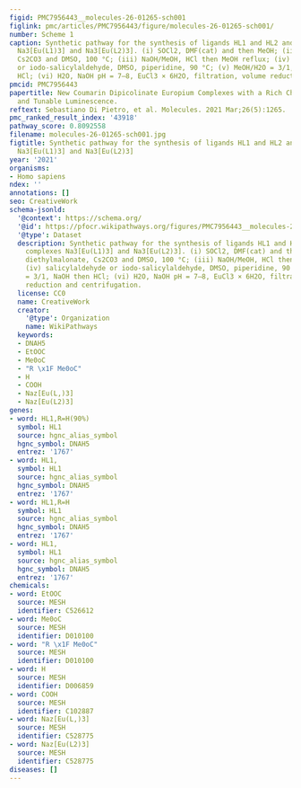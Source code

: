 ```yaml
---
figid: PMC7956443__molecules-26-01265-sch001
figlink: pmc/articles/PMC7956443/figure/molecules-26-01265-sch001/
number: Scheme 1
caption: Synthetic pathway for the synthesis of ligands HL1 and HL2 and tris complexes
  Na3[Eu(L1)3] and Na3[Eu(L2)3]. (i) SOCl2, DMF(cat) and then MeOH; (ii) diethylmalonate,
  Cs2CO3 and DMSO, 100 °C; (iii) NaOH/MeOH, HCl then MeOH reflux; (iv) salicylaldehyde
  or iodo-salicylaldehyde, DMSO, piperidine, 90 °C; (v) MeOH/H2O = 3/1, NaOH then
  HCl; (vi) H2O, NaOH pH = 7–8, EuCl3 × 6H2O, filtration, volume reduction and centrifugation.
pmcid: PMC7956443
papertitle: New Coumarin Dipicolinate Europium Complexes with a Rich Chemical Speciation
  and Tunable Luminescence.
reftext: Sebastiano Di Pietro, et al. Molecules. 2021 Mar;26(5):1265.
pmc_ranked_result_index: '43918'
pathway_score: 0.8092558
filename: molecules-26-01265-sch001.jpg
figtitle: Synthetic pathway for the synthesis of ligands HL1 and HL2 and tris complexes
  Na3[Eu(L1)3] and Na3[Eu(L2)3]
year: '2021'
organisms:
- Homo sapiens
ndex: ''
annotations: []
seo: CreativeWork
schema-jsonld:
  '@context': https://schema.org/
  '@id': https://pfocr.wikipathways.org/figures/PMC7956443__molecules-26-01265-sch001.html
  '@type': Dataset
  description: Synthetic pathway for the synthesis of ligands HL1 and HL2 and tris
    complexes Na3[Eu(L1)3] and Na3[Eu(L2)3]. (i) SOCl2, DMF(cat) and then MeOH; (ii)
    diethylmalonate, Cs2CO3 and DMSO, 100 °C; (iii) NaOH/MeOH, HCl then MeOH reflux;
    (iv) salicylaldehyde or iodo-salicylaldehyde, DMSO, piperidine, 90 °C; (v) MeOH/H2O
    = 3/1, NaOH then HCl; (vi) H2O, NaOH pH = 7–8, EuCl3 × 6H2O, filtration, volume
    reduction and centrifugation.
  license: CC0
  name: CreativeWork
  creator:
    '@type': Organization
    name: WikiPathways
  keywords:
  - DNAH5
  - EtOOC
  - Me0oC
  - "R \x1F Me0oC"
  - H
  - COOH
  - Naz[Eu(L,)3]
  - Naz[Eu(L2)3]
genes:
- word: HL1,R=H(90%)
  symbol: HL1
  source: hgnc_alias_symbol
  hgnc_symbol: DNAH5
  entrez: '1767'
- word: HL1,
  symbol: HL1
  source: hgnc_alias_symbol
  hgnc_symbol: DNAH5
  entrez: '1767'
- word: HL1,R=H
  symbol: HL1
  source: hgnc_alias_symbol
  hgnc_symbol: DNAH5
  entrez: '1767'
- word: HL1,
  symbol: HL1
  source: hgnc_alias_symbol
  hgnc_symbol: DNAH5
  entrez: '1767'
chemicals:
- word: EtOOC
  source: MESH
  identifier: C526612
- word: Me0oC
  source: MESH
  identifier: D010100
- word: "R \x1F Me0oC"
  source: MESH
  identifier: D010100
- word: H
  source: MESH
  identifier: D006859
- word: COOH
  source: MESH
  identifier: C102887
- word: Naz[Eu(L,)3]
  source: MESH
  identifier: C528775
- word: Naz[Eu(L2)3]
  source: MESH
  identifier: C528775
diseases: []
---
```

